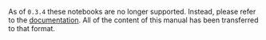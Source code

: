 As of `0.3.4` these notebooks are no longer supported. Instead, please refer to the [documentation](http://brycefrank.com/pyfor/html/index.html). All of the content of this manual has been transferred to that format.
